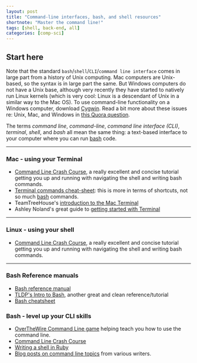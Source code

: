 ```yaml
---
layout: post
title: "Command-line interfaces, bash, and shell resources"
shortnote: "Master the command line!"
tags: [shell, back-end, all]
categories: [comp-sci]
---
```

## Start here
Note that the standard `bash`/`shell`/`CLI`/`command line interface` comes in large part from a history of Unix computing. Mac computers are Unix-based, so the syntax is in large part the same. But Windows computers do not have a Unix base, although very recently they have started to natively run Linux kernels (which is very cool: Linux is a descendant of Unix in a similar way to the Mac OS). To use command-line functionality on a Windows computer, download [Cygwin](https://www.cygwin.com/). Read a bit more about these issues re: Unix, Mac, and Windows in [this Quora question](https://www.quora.com/If-Mac-OS-X-and-Linux-are-based-on-Unix-then-what-is-Windows-based-on-and-why-was-it-implemented-like-this-by-Bill-Gates).

The terms *command line*, *command-line*, *command line interface (CLI)*, *terminal*, *shell*, and *bash* all mean the same thing: a text-based interface to your computer where you can run [bash](http://cs.lmu.edu/~ray/notes/bash/) code.

<hr>

### Mac - using your Terminal
* [Command Line Crash Course](https://learnpythonthehardway.org/book/appendixa.html), a really excellent and concise tutorial getting you up and running with navigating the shell and writing bash commands.
* [Terminal commands cheat-sheet](https://github.com/0nn0/terminal-mac-cheatsheet): this is more in terms of shortcuts, not so much [bash](http://cs.lmu.edu/~ray/notes/bash/) commands.
* TeamTreeHouse's [introduction to the Mac Terminal](http://blog.teamtreehouse.com/introduction-to-the-mac-os-x-command-line)
* Ashley Noland's great guide to [getting started with Terminal](https://ashleynolan.co.uk/blog/getting-started-with-terminal)

<hr>

### Linux - using your shell
* [Command Line Crash Course](https://learnpythonthehardway.org/book/appendixa.html), a really excellent and concise tutorial getting you up and running with navigating the shell and writing bash commands.

<hr>

### Bash Reference manuals
* [Bash reference manual](http://www.gnu.org/software/bash/manual/bashref.html)
* [TLDP's Intro to Bash](http://www.tldp.org/HOWTO/Bash-Prog-Intro-HOWTO.html), another great and clean reference/tutorial
* [Bash cheatsheet](https://gist.github.com/hofmannsven/8392477)

### Bash - level up your CLI skills
* [OverTheWire Command Line game](http://overthewire.org/wargames/bandit/) helping teach you how to use the command line.
* [Command Line Crash Course](https://learnpythonthehardway.org/book/appendixa.html)
* [Writing a shell in Ruby](http://www.blackbytes.info/2016/07/writing-a-shell-in-ruby/?utm_source=rubyweekly&utm_medium=email)
* [Blog posts on command line topics](https://quickleft.com/blog/tag/command-line/) from various writers.

